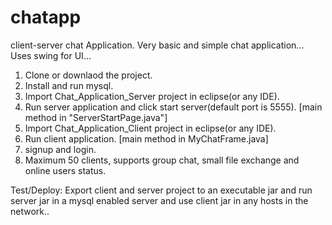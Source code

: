 # chatapp
client-server chat Application. 
Very basic and simple chat application... Uses swing for UI...

1. Clone or downlaod the project.
2. Install and run mysql.
3. Import Chat_Application_Server project in eclipse(or any IDE).
4. Run server application and click start server(default port is 5555). [main method in "ServerStartPage.java"]
5. Import Chat_Application_Client project in eclipse(or any IDE).
6. Run client application. [main method in MyChatFrame.java]
7. signup and login.
8. Maximum 50 clients, supports group chat, small file exchange and online users status.

Test/Deploy:
Export client and server project to an executable jar and run server jar in a mysql enabled server and use client jar in any hosts in the network.. 
